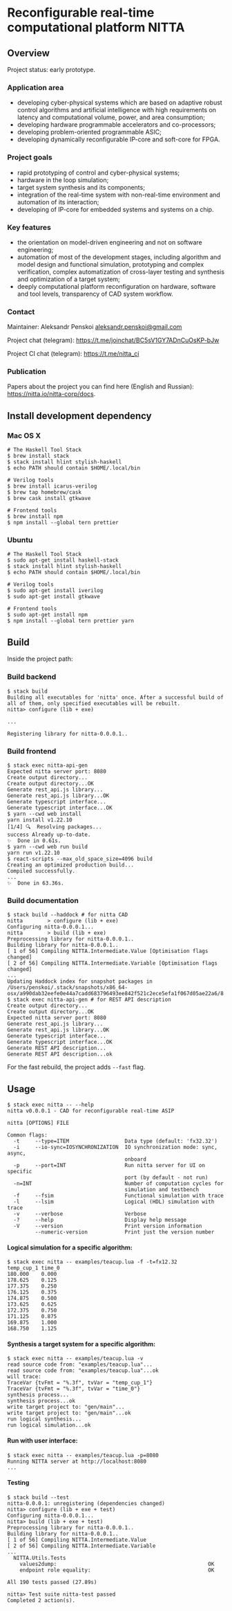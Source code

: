 # Reconfigurable real-time computational platform NITTA


## Overview

Project status: early prototype.

### Application area

- developing cyber-physical systems which are based on adaptive robust control algorithms and artificial intelligence with high requirements on latency and computational volume, power, and area consumption; 
- developing hardware programmable accelerators and co-processors;
- developing problem-oriented programmable ASIC; 
- developing dynamically reconfigurable IP-core and soft-core for FPGA.

### Project goals

- rapid prototyping of control and cyber-physical systems;
- hardware in the loop simulation;
- target system synthesis and its components;
- integration of the real-time system with non-real-time environment and automation of its interaction;
- developing of IP-core for embedded systems and systems on a chip.

### Key features

- the orientation on model-driven engineering and not on software engineering; 
- automation of most of the development stages, including algorithm and model design and functional simulation, prototyping and complex verification, complex automatization of cross-layer testing and synthesis and optimization of a target system;
- deeply computational platform reconfiguration on hardware, software and tool levels, transparency of CAD system workflow.

### Contact

Maintainer: Aleksandr Penskoi <aleksandr.penskoi@gmail.com>

Project chat (telegram):  <https://t.me/joinchat/BC5sV1GY7ADnCuOsKP-bJw>

Project CI chat (telegram): <https://t.me/nitta_ci>

### Publication

Papers about the project you can find here (English and Russian): <https://nitta.io/nitta-corp/docs>.

## Install development dependency

### Mac OS X
``` console
# The Haskell Tool Stack
$ brew install stack
$ stack install hlint stylish-haskell
$ echo PATH should contain $HOME/.local/bin

# Verilog tools
$ brew install icarus-verilog
$ brew tap homebrew/cask
$ brew cask install gtkwave

# Frontend tools
$ brew install npm
$ npm install --global tern prettier
```

### Ubuntu
``` console
# The Haskell Tool Stack
$ sudo apt-get install haskell-stack
$ stack install hlint stylish-haskell
$ echo PATH should contain $HOME/.local/bin

# Verilog tools
$ sudo apt-get install iverilog
$ sudo apt-get install gtkwave

# Frontend tools
$ sudo apt-get install npm
$ npm install --global tern prettier yarn
```

## Build

Inside the project path:

### Build backend

``` console
$ stack build
Building all executables for 'nitta' once. After a successful build of all of them, only specified executables will be rebuilt.
nitta> configure (lib + exe)

...

Registering library for nitta-0.0.0.1..

```

### Build frontend
``` console
$ stack exec nitta-api-gen
Expected nitta server port: 8080
Create output directory...
Create output directory...OK
Generate rest_api.js library...
Generate rest_api.js library...OK
Generate typescript interface...
Generate typescript interface...OK
$ yarn --cwd web install
yarn install v1.22.10
[1/4] 🔍  Resolving packages...
success Already up-to-date.
✨  Done in 0.61s.
$ yarn --cwd web run build
yarn run v1.22.10
$ react-scripts --max_old_space_size=4096 build
Creating an optimized production build...
Compiled successfully.
...
✨  Done in 63.36s.
```

### Build documentation
``` console
$ stack build --haddock # for nitta CAD
nitta        > configure (lib + exe)
Configuring nitta-0.0.0.1...
nitta        > build (lib + exe)
Preprocessing library for nitta-0.0.0.1..
Building library for nitta-0.0.0.1..
[ 1 of 56] Compiling NITTA.Intermediate.Value [Optimisation flags changed]
[ 2 of 56] Compiling NITTA.Intermediate.Variable [Optimisation flags changed]
...
Updating Haddock index for snapshot packages in
/Users/penskoi/.stack/snapshots/x86_64-osx/a990dab32eefe0e44a7cadd683796493ee842f521c2ece5efa1f067d05ae22a6/8.8.4/doc/index.html
$ stack exec nitta-api-gen # for REST API description
Create output directory...
Create output directory...OK
Expected nitta server port: 8080
Generate rest_api.js library...
Generate rest_api.js library...OK
Generate typescript interface...
Generate typescript interface...OK
Generate REST API description...
Generate REST API description...ok
```

For the fast rebuild, the project adds `--fast` flag.

## Usage

``` console
$ stack exec nitta -- --help
nitta v0.0.0.1 - CAD for reconfigurable real-time ASIP

nitta [OPTIONS] FILE

Common flags:
  -t     --type=ITEM                  Data type (default: 'fx32.32')
  -i     --io-sync=IOSYNCHRONIZATION  IO synchronization mode: sync, async,
                                      onboard
  -p     --port=INT                   Run nitta server for UI on specific
                                      port (by default - not run)
  -n=INT                              Number of computation cycles for
                                      simulation and testbench
  -f     --fsim                       Functional simulation with trace
  -l     --lsim                       Logical (HDL) simulation with trace
  -v     --verbose                    Verbose
  -?     --help                       Display help message
  -V     --version                    Print version information
         --numeric-version            Print just the version number
```

#### Logical simulation for a specific algorithm:
``` console
$ stack exec nitta -- examples/teacup.lua -f -t=fx12.32
temp_cup_1 time_0
180.000    0.000 
178.625    0.125 
177.375    0.250 
176.125    0.375 
174.875    0.500 
173.625    0.625 
172.375    0.750 
171.125    0.875 
169.875    1.000 
168.750    1.125 
```

#### Synthesis a target system for a specific algorithm:
``` console
$ stack exec nitta -- examples/teacup.lua -v
read source code from: "examples/teacup.lua"...
read source code from: "examples/teacup.lua"...ok
will trace: 
TraceVar {tvFmt = "%.3f", tvVar = "temp_cup_1"}
TraceVar {tvFmt = "%.3f", tvVar = "time_0"}
synthesis process...
synthesis process...ok
write target project to: "gen/main"...
write target project to: "gen/main"...ok
run logical synthesis...
run logical simulation...ok
```

#### Run with user interface:
``` console
$ stack exec nitta -- examples/teacup.lua -p=8080
Running NITTA server at http://localhost:8080 
...
```

#### Testing
``` console
$ stack build --test
nitta-0.0.0.1: unregistering (dependencies changed)
nitta> configure (lib + exe + test)
Configuring nitta-0.0.0.1...
nitta> build (lib + exe + test)
Preprocessing library for nitta-0.0.0.1..
Building library for nitta-0.0.0.1..
[ 1 of 56] Compiling NITTA.Intermediate.Value
[ 2 of 56] Compiling NITTA.Intermediate.Variable
...
  NITTA.Utils.Tests
    values2dump:                                                 OK
    endpoint role equality:                                      OK

All 190 tests passed (27.89s)

nitta> Test suite nitta-test passed
Completed 2 action(s).
```

